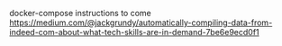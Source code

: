 docker-compose instructions to come
https://medium.com/@jackgrundy/automatically-compiling-data-from-indeed-com-about-what-tech-skills-are-in-demand-7be6e9ecd0f1